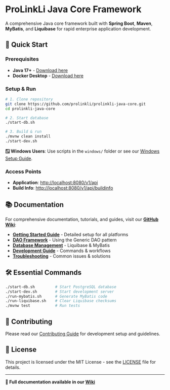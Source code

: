 # ProLinkLi Java Core Framework

A comprehensive Java core framework built with **Spring Boot**, **Maven**, **MyBatis**, and **Liquibase** for rapid enterprise application development.

## 🚀 Quick Start

### Prerequisites
- **Java 17+** - [Download here](https://adoptium.net/)
- **Docker Desktop** - [Download here](https://www.docker.com/products/docker-desktop/)

### Setup & Run

```bash
# 1. Clone repository
git clone https://github.com/prolinkli/prolinkli-java-core.git
cd prolinkli-java-core

# 2. Start database
./start-db.sh

# 3. Build & run
./mvnw clean install
./start-dev.sh
```

**🪟 Windows Users**: Use scripts in the `windows/` folder or see our [Windows Setup Guide](../../wiki/Windows-Setup).

### Access Points
- **Application**: [http://localhost:8080/v1/api](http://localhost:8080/v1/api)
- **Build Info**: [http://localhost:8080/v1/api/buildinfo](http://localhost:8080/v1/api/buildinfo)

## 📚 Documentation

For comprehensive documentation, tutorials, and guides, visit our **[GitHub Wiki](../../wiki)**:

- **[Getting Started Guide](../../wiki/Getting-Started)** - Detailed setup for all platforms
- **[DAO Framework](../../wiki/DAO-Framework)** - Using the Generic DAO pattern
- **[Database Management](../../wiki/Database-Management)** - Liquibase & MyBatis
- **[Development Guide](../../wiki/Development-Guide)** - Commands & workflows
- **[Troubleshooting](../../wiki/Troubleshooting)** - Common issues & solutions

## 🛠️ Essential Commands

```bash
./start-db.sh         # Start PostgreSQL database
./start-dev.sh        # Start development server
./run-mybatis.sh      # Generate MyBatis code
./run-liquibase.sh    # Clear Liquibase checksums
./mvnw test           # Run tests
```

## 🤝 Contributing

Please read our [Contributing Guide](../../wiki/Contributing) for development setup and guidelines.

## 📄 License

This project is licensed under the MIT License - see the [LICENSE](LICENSE) file for details.

---

**📖 Full documentation available in our [Wiki](../../wiki)**


